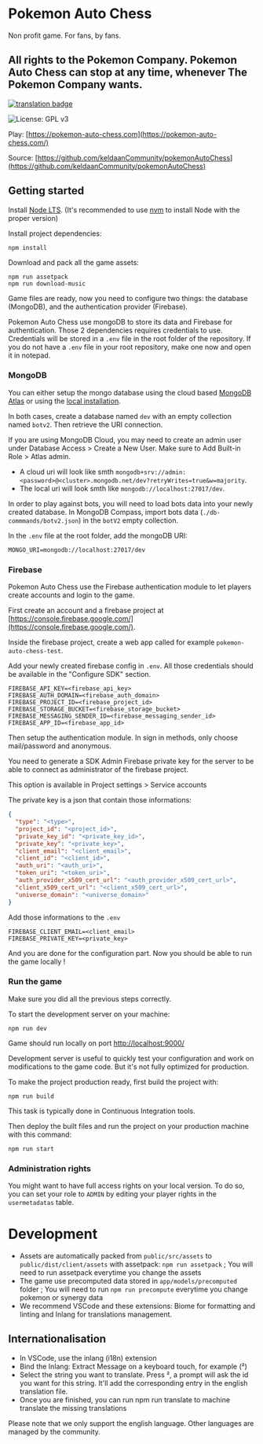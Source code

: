 # Pokemon Auto Chess

Non profit game. For fans, by fans.

## All rights to the Pokemon Company. Pokemon Auto Chess can stop at any time, whenever The Pokemon Company wants.

[![translation badge](https://inlang.com/badge?url=github.com/keldaanCommunity/pokemonAutoChess)](https://inlang.com/editor/github.com/keldaanCommunity/pokemonAutoChess?ref=badge)

![License: GPL v3](https://img.shields.io/badge/License-GPLv3-blue.svg)

Play: [https://pokemon-auto-chess.com](https://pokemon-auto-chess.com/)

Source: [https://github.com/keldaanCommunity/pokemonAutoChess](https://github.com/keldaanCommunity/pokemonAutoChess)

## Getting started

Install [Node LTS](https://nodejs.org/en). (It's recommended to use [nvm](https://github.com/nvm-sh/nvm) to install Node with the proper version)

Install project dependencies:
```
npm install
```

Download and pack all the game assets:
```
npm run assetpack
npm run download-music
```

Game files are ready, now you need to configure two things: the database (MongoDB), and the authentication provider (Firebase).

Pokemon Auto Chess use mongoDB to store its data and Firebase for authentication. Those 2 dependencies requires credentials to use. Credentials will be stored in a `.env` file in the root folder of the repository. If you do not have a `.env` file in your root repository, make one now and open it in notepad.

### MongoDB

You can either setup the mongo database using the cloud based [MongoDB Atlas](https://www.mongodb.com/atlas/database) or using the [local installation](https://www.mongodb.com/try/download/community).

In both cases, create a database named `dev` with an empty collection named `botv2`. Then retrieve the URI connection. 

If you are using MongoDB Cloud, you may need to create an admin user under Database Access > Create a New User. Make sure to Add Built-in Role > Atlas admin.

- A cloud uri will look like smth `mongodb+srv://admin:<password>@<cluster>.mongodb.net/dev?retryWrites=true&w=majority`.
- The local uri will look smth like `mongodb://localhost:27017/dev`.

In order to play against bots, you will need to load bots data into your newly created database. In MongoDB Compass, import bots data (`./db-commmands/botv2.json`) in the `botV2` empty collection.

In the `.env` file at the root folder, add the mongoDB URI:

```
MONGO_URI=mongodb://localhost:27017/dev
```

### Firebase

Pokemon Auto Chess use the Firebase authentication module to let players create accounts and login to the game.

First create an account and a firebase project at [https://console.firebase.google.com/](https://console.firebase.google.com/).

Inside the firebase project, create a web app called for example `pokemon-auto-chess-test`.

Add your newly created firebase config in `.env`. All those credentials should be available in the "Configure SDK" section.

```
FIREBASE_API_KEY=<firebase_api_key>
FIREBASE_AUTH_DOMAIN=<firebase_auth_domain>
FIREBASE_PROJECT_ID=<firebase_project_id>
FIREBASE_STORAGE_BUCKET=<firebase_storage_bucket>
FIREBASE_MESSAGING_SENDER_ID=<firebase_messaging_sender_id>
FIREBASE_APP_ID=<firebase_app_id>
```

Then setup the authentication module. In sign in methods, only choose mail/password and anonymous. 

You need to generate a SDK Admin Firebase private key for the server to be able to connect as administrator of the firebase project.

This option is available in Project settings > Service accounts

The private key is a json that contain those informations:

```json
{
  "type": "<type>",
  "project_id": "<project_id>",
  "private_key_id": "<private_key_id>",
  "private_key": "<private_key>",
  "client_email": "<client_email>",
  "client_id": "<client_id>",
  "auth_uri": "<auth_uri>",
  "token_uri": "<token_uri>",
  "auth_provider_x509_cert_url": "<auth_provider_x509_cert_url>",
  "client_x509_cert_url": "<client_x509_cert_url>",
  "universe_domain": "<universe_domain>"
}
```

Add those informations to the `.env`

```
FIREBASE_CLIENT_EMAIL=<client_email>
FIREBASE_PRIVATE_KEY=<private_key>
```

And you are done for the configuration part. Now you should be able to run the game locally ! 

### Run the game

Make sure you did all the previous steps correctly.

To start the development server on your machine:

```
npm run dev
```

Game should run locally on port [http://localhost:9000/](http://localhost:9000/)

Development server is useful to quickly test your configuration and work on modifications to the game code. But it's not fully optimized for production.

To make the project production ready, first build the project with:

```
npm run build
```

This task is typically done in Continuous Integration tools.

Then deploy the built files and run the project on your production machine with this command:
```
npm run start
```

### Administration rights

You might want to have full access rights on your local version. To do so, you can set your role to `ADMIN` by editing your player rights in the `usermetadatas` table.

# Development

- Assets are automatically packed from `public/src/assets` to `public/dist/client/assets` with assetpack: `npm run assetpack` ; You will need to run assetpack everytime you change the assets
- The game use precomputed data stored in `app/models/precomputed` folder ; You will need to run `npm run precompute` everytime you change pokemon or synergy data
- We recommend VSCode and these extensions: Biome for formatting and linting and Inlang for translations management.

## Internationalisation

- In VSCode, use the inlang (i18n) extension
- Bind the Inlang: Extract Message on a keyboard touch, for example (²)
- Select the string you want to translate. Press ², a prompt will ask the id you want for this string. It'll add the corresponding entry in the english translation file.
- Once you are finished, you can run npm run translate to machine translate the missing translations

Please note that we only support the english language. Other languages are managed by the community.
